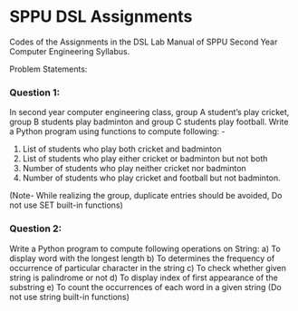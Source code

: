 # SPPU DSL Assignments

Codes of the Assignments in the DSL Lab Manual of SPPU Second Year Computer Engineering Syllabus.

Problem Statements: 

### Question 1:

In second year computer engineering class, group A student’s play cricket, group B students
play badminton and group C students play football. Write a Python program using functions
to compute following: - 

1. List of students who play both cricket and badminton 
2. List of students who play either cricket or badminton but not both 
3. Number of students who play neither cricket nor badminton 
4. Number of students who play cricket and football but not badminton. 

(Note- While realizing the group, duplicate entries should be avoided, Do not use SET built-in functions)

### Question 2:

Write a Python program to compute following operations on String:
a) To display word with the longest length 
b) To determines the frequency of occurrence of particular character in the string 
c) To check whether given string is palindrome or not 
d) To display index of first appearance of the substring 
e) To count the occurrences of each word in a given string (Do not use string built-in functions)
